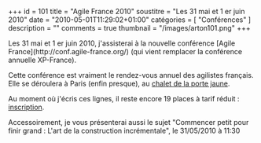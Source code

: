 +++
id = 101
title = "Agile France 2010"
soustitre = "Les 31 mai et 1 er juin 2010"
date = "2010-05-01T11:29:02+01:00"
catégories = [ "Conférences" ]
description = ""
comments = true
thumbnail = "/images/arton101.png"
+++

<div class="chapo"></div>
Les 31 mai et 1 er juin 2010, j'assisterai à la nouvelle conférence [Agile France](http://conf.agile-france.org/) (qui vient remplacer la conférence annuelle XP-France).

Cette conférence est vraiment le rendez-vous annuel des agilistes français. Elle se déroulera à Paris (enfin presque), au [chalet de la porte jaune](http://conf.agile-france.org/site/).

Au moment où j'écris ces lignes, il reste encore 19 places à tarif réduit : [inscription](http://conf.agile-france.org/registration/).

Accessoirement, je vous présenterai aussi le sujet "Commencer petit pour finir grand : L'art de la construction incrémentale", le 31/05/2010 à 11:30